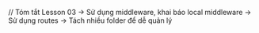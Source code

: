 // Tóm tắt Lesson 03
-> Sử dụng middleware, khai báo local middleware
-> Sử dụng routes
-> Tách nhiều folder để dễ quản lý
